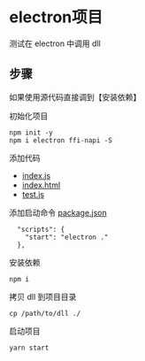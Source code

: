 # electron项目

测试在 electron 中调用 dll

## 步骤

如果使用源代码直接调到【安装依赖】

初始化项目

```
npm init -y
npm i electron ffi-napi -S 
```

添加代码
- [index.js](../../electron_app/index.js)
- [index.html](../../electron_app/index.html)
- [test.js](../../electron_app/test.js)

添加启动命令 [package.json](../../electron_app/package.json)

```
  "scripts": {
    "start": "electron ."
  },
```

安装依赖

```
npm i
```

拷贝 dll 到项目目录

```
cp /path/to/dll ./
```

启动项目

```
yarn start
```